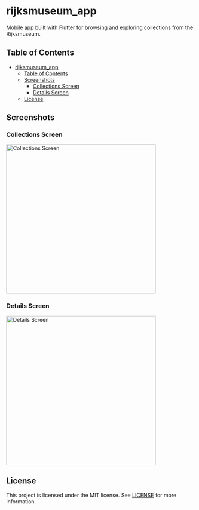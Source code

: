 # rijksmuseum_app

Mobile app built with Flutter for browsing and exploring collections from the Rijksmuseum.

## Table of Contents
- [rijksmuseum_app](rijksmuseum_app)
  * [Table of Contents](#table-of-contents)
  * [Screenshots](#screenshots)
      + [Collections Screen](#collections-screen)
      + [Details Screen](#details-screen)
  * [License](#license)

## Screenshots

### Collections Screen

<img src="https://github.com/egemenongel/rijksmuseum_app/assets/73590188/4d0e676d-f6b1-4762-9c78-15aeafb02f37" alt="Collections Screen" width="400"/>

### Details Screen

<img src="https://github.com/egemenongel/rijksmuseum_app/assets/73590188/27259cec-b007-4ccf-8f2b-f2b3b859843a" alt="Details Screen" width="400"/>

## License

This project is licensed under the MIT license.
See <a href="https://github.com/egemenongel/rijksmuseum_app/blob/main/LICENSE">LICENSE</a> for more information.


